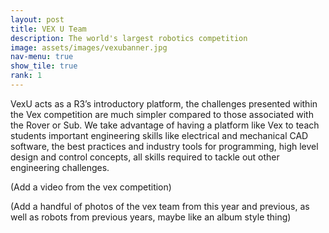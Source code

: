 ```yaml
---
layout: post
title: VEX U Team
description: The world's largest robotics competition
image: assets/images/vexubanner.jpg
nav-menu: true
show_tile: true
rank: 1
---
```


VexU acts as a R3’s introductory platform, the challenges presented within the Vex competition are much simpler compared to those associated with the Rover or Sub. We take advantage of having a platform like Vex to teach students important engineering skills like electrical and mechanical CAD software, the best practices and industry tools for programming, high level design and control concepts, all skills required to tackle out other engineering challenges. 

(Add a video from the vex competition)

(Add a handful of photos of the vex team from this year and previous, as well as robots from previous years, maybe like an album style thing)
